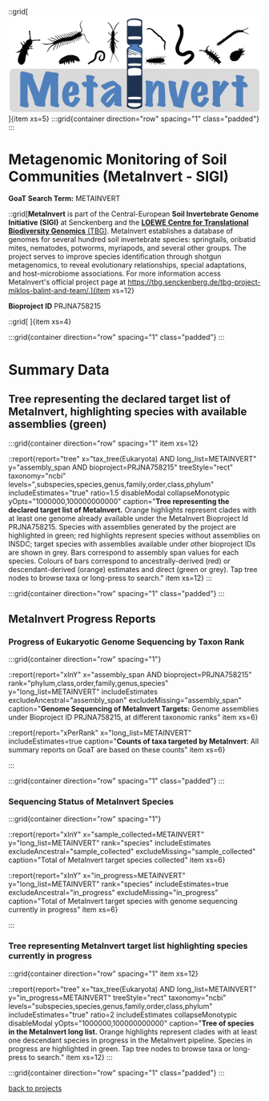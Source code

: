 ::grid[![GoaT](/static/images/Metainvert_logo.png)]{item xs=5}
:::grid{container direction="row" spacing="1" class="padded"}
:::

# Metagenomic Monitoring of Soil Communities (MetaInvert - SIGI)
**GoaT Search Term:** METAINVERT


::grid[**MetaInvert** is part of the Central-European **Soil Invertebrate Genome Initiative (SIGI)** at Senckenberg and the [**LOEWE Centre for Translational Biodiversity Genomics** (TBG)](/projects/LOEWE-TBG). MetaInvert establishes a database of genomes for several hundred soil invertebrate species: springtails, oribatid mites, nematodes, potworms, myriapods, and several other groups. The project serves to improve species identification through shotgun metagenomics, to reveal evolutionary relationships, special adaptations, and host-microbiome associations. For more information access MetaInvert's official project page at https://tbg.senckenberg.de/tbg-project-miklos-balint-and-team/.]{item xs=12}

**Bioproject ID** PRJNA758215

::grid[ ]{item xs=4}

:::grid{container direction="row" spacing="1" class="padded"}
:::

# Summary Data

## Tree representing the declared target list of MetaInvert, highlighting species with available assemblies (green)

:::grid{container direction="row" spacing="1" item xs=12}

::report{report="tree" x="tax_tree(Eukaryota) AND long_list=METAINVERT" y="assembly_span AND bioproject=PRJNA758215" treeStyle="rect" taxonomy="ncbi" levels=",subspecies,species,genus,family,order,class,phylum" includeEstimates="true" ratio=1.5 disableModal collapseMonotypic yOpts="1000000,100000000000" caption="**Tree representing the declared target list of MetaInvert.** Orange highlights represent clades with at least one genome already available under the MetaInvert Bioproject Id PRJNA758215. Species with assemblies generated by the project are highlighted in green; red highlights represent species without assemblies on INSDC; target species with assemblies available under other bioproject IDs are shown in grey. Bars correspond to assembly span values for each species. Colours of bars correspond to ancestrally-derived (red) or descendant-derived (orange) estimates and direct (green or grey). Tap tree nodes to browse taxa or long-press to search." item xs=12}
:::

:::grid{container direction="row" spacing="1" class="padded"}
:::


## MetaInvert Progress Reports
### Progress of Eukaryotic Genome Sequencing by Taxon Rank
:::grid{container direction="row" spacing="1"}

::report{report="xInY" x="assembly_span AND bioproject=PRJNA758215" rank="phylum,class,order,family,genus,species" y="long_list=METAINVERT" includeEstimates excludeAncestral="assembly_span" excludeMissing="assembly_span" caption="**Genome Sequencing of MetaInvert Targets:** Genome assemblies under Bioproject ID PRJNA758215, at different taxonomic ranks" item xs=6}

::report{report="xPerRank" x="long_list=METAINVERT" includeEstimates=true caption="**Counts of taxa targeted by MetaInvert**: All summary reports on GoaT are based on these counts" item xs=6}

:::

:::grid{container direction="row" spacing="1" class="padded"}
:::

### Sequencing Status of MetaInvert Species 


:::grid{container direction="row" spacing="1"}

::report{report="xInY" x="sample_collected=METAINVERT" y="long_list=METAINVERT" rank="species" includeEstimates excludeAncestral="sample_collected" excludeMissing="sample_collected" caption="Total of MetaInvert target species collected" item xs=6}

::report{report="xInY" x="in_progress=METAINVERT" y="long_list=METAINVERT" rank="species" includeEstimates=true excludeAncestral="in_progress" excludeMissing="in_progress" caption="Total of MetaInvert target species with genome sequencing currently in progress" item xs=6}

:::


### Tree representing MetaInvert target list highlighting species currently in progress

:::grid{container direction="row" spacing="1" item xs=12}

::report{report="tree" x="tax_tree(Eukaryota) AND long_list=METAINVERT" y="in_progress=METAINVERT" treeStyle="rect" taxonomy="ncbi" levels="subspecies,species,genus,family,order,class,phylum" includeEstimates="true" ratio=2 includeEstimates collapseMonotypic disableModal yOpts="1000000,100000000000" caption="**Tree of species in the MetaInvert long list.** Orange highlights represent clades with at least one descendant species in progress in the MetaInvert pipeline. Species in progress are highlighted in green. Tap tree nodes to browse taxa or long-press to search." item xs=12}
:::

:::grid{container direction="row" spacing="1" class="padded"}
:::



[back to projects](/projects)
